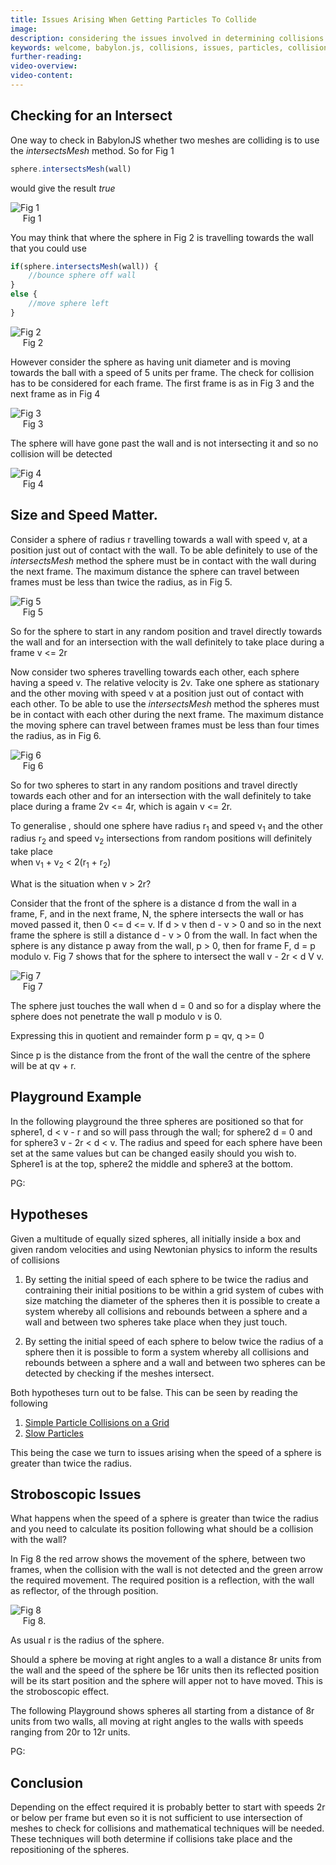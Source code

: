 ```yaml
---
title: Issues Arising When Getting Particles To Collide
image: 
description: considering the issues involved in determining collisions of particles and their effect
keywords: welcome, babylon.js, collisions, issues, particles, collisions
further-reading:
video-overview:
video-content:
---
```


## Checking for an Intersect

One way to check in BabylonJS whether two meshes are colliding is to use the _intersectsMesh_ method. So for Fig 1 

```javascript
sphere.intersectsMesh(wall)
```
would give the result *true*

![Fig 1](/img/samples/collide4.jpg)  
&nbsp;&nbsp;&nbsp;&nbsp;&nbsp;Fig 1

You may think that where the sphere in Fig 2 is travelling towards the wall that you could use

```javascript
if(sphere.intersectsMesh(wall)) {
    //bounce sphere off wall
}
else {
    //move sphere left
}
```

![Fig 2](/img/samples/collide2.jpg)  
&nbsp;&nbsp;&nbsp;&nbsp;&nbsp;Fig 2

However consider the sphere as having unit diameter and is moving towards the ball with a speed of 5 units per frame. The check for collision has to be 
considered for each frame. The first frame is as in Fig 3 and the next frame as in Fig 4

![Fig 3](/img/samples/collide2.jpg)  
&nbsp;&nbsp;&nbsp;&nbsp;&nbsp;Fig 3

The sphere will have gone past the wall and is not intersecting it and so no collision will be detected

![Fig 4](/img/samples/collide3.jpg)  
&nbsp;&nbsp;&nbsp;&nbsp;&nbsp;Fig 4

## Size and Speed Matter.

Consider a sphere of radius r travelling towards a wall with speed v, at a position just out of contact with the wall. To be able definitely to use of the _intersectsMesh_ method the sphere must be in contact with the wall during the next frame. The maximum distance the sphere can travel between frames must be less than twice the radius, as in Fig 5. 

![Fig 5](/img/samples/collide5.jpg)  
&nbsp;&nbsp;&nbsp;&nbsp;&nbsp;Fig 5

So for the sphere to start in any random position and travel directly towards the wall and for an intersection with the wall definitely to take place during a frame v &lt;= 2r

Now consider two spheres travelling towards each other, each sphere having a speed v. The relative velocity is 2v. Take one sphere as stationary and the other moving with speed v at a position just out of contact with each other. To be able to use the _intersectsMesh_ method the spheres must be in contact with each other during the next frame. The maximum distance the moving sphere can travel between frames must be less than four times the radius, as in Fig 6. 

![Fig 6](/img/samples/collide6.jpg)  
&nbsp;&nbsp;&nbsp;&nbsp;&nbsp;Fig 6

So for two spheres to start in any random positions and travel directly towards each other and for an intersection with the wall definitely to take place during a frame 2v &lt;= 4r, which is again v &lt;= 2r.

To generalise , should one sphere have radius r<sub>1</sub> and speed v<sub>1</sub> and the other radius r<sub>2</sub> and speed v<sub>2</sub> 
intersections from random positions will definitely take place  
when v<sub>1</sub> + v<sub>2</sub> < 2(r<sub>1</sub> + r<sub>2</sub>)

What is the situation when v > 2r?

Consider that the front of the sphere is a distance d from the wall in a frame, F, and in the next frame, N, the sphere intersects the wall or has moved passed it, then 0 &lt;= d &lt;= v. If d &gt; v then d - v &gt; 0 and so in the next frame the sphere is still a distance d - v &gt; 0 from the wall. In fact when the sphere is any distance p away from the wall, p &gt; 0, then for frame F,  d = p modulo v. Fig 7 shows that for the sphere to intersect the wall v - 2r &lt; d V v.

![Fig 7](/img/samples/collide7.jpg)  
&nbsp;&nbsp;&nbsp;&nbsp;&nbsp;Fig 7

The sphere just touches the wall when d = 0 and so for a display where the sphere does not penetrate the wall p modulo v is 0.
 
Expressing this in quotient and remainder form p = qv, q &gt;= 0 

Since p is the distance from the front of the wall the centre of the sphere will be at qv + r.

## Playground Example

In the following playground the three spheres are positioned so that for sphere1, d &lt; v - r and so will pass through the wall; for sphere2 
d = 0 and for sphere3  v - 2r &lt; d &lt; v. The radius and speed for each sphere have been set at the same values but can be changed easily should you wish to.
Sphere1 is at the top, sphere2 the middle and sphere3 at the bottom.

PG: <Playground id="#1LOEWK#1" title="Spheres Collide With Walls" description="Shows the effect of speed on colliions." image=""/>

## Hypotheses

Given a multitude of equally sized spheres, all initially inside a box and given random velocities and using Newtonian physics to inform the results of collisions 

1. By setting the initial speed of each sphere to be twice the radius and contraining their initial positions to be within a grid system of cubes with size matching the diameter of the spheres then it is possible to create a system whereby all collisions and rebounds between a sphere and a wall and between two spheres take place when they just touch.

2. By setting the initial speed of each sphere to below twice the radius of a sphere then it is possible to form a system whereby all collisions and rebounds between a sphere and a wall and between two spheres can be detected by checking if the meshes intersect.

Both hypotheses turn out to be false. This can be seen by reading the following

1. [Simple Particle Collisions on a Grid](/snippets/gamelets/Grid_Moves.html)  
2. [Slow Particles](/snippets/gamelets/Slow_Collide.html)

This being the case we turn to issues arising when the speed of a sphere is greater than twice the radius.

## Stroboscopic Issues

What happens when the speed of a sphere is greater than twice the radius and you need to calculate its position following what should be a collision with the wall?

In Fig 8 the red arrow shows the movement of the sphere, between two frames, when the collision with the wall is not detected and the green arrow the required movement. The required position is a reflection, with the wall as reflector, of the through position.

![Fig 8](/img/samples/collide15.jpg)  
&nbsp;&nbsp;&nbsp;&nbsp;&nbsp;Fig 8.

As usual r is the radius of the sphere.

Should a sphere be moving at right angles to a wall a distance 8r units from the wall and the speed of the sphere be 16r units then its reflected position will be its start position and the sphere will apper not to have moved. This is the stroboscopic effect.

The following Playground shows spheres all starting from a distance of 8r units from two walls, all moving at right angles to the walls with speeds ranging from 20r to 12r units.

PG: <Playground id="" title="Strobing Effect" description="Shows the effect of position, radius and speed." image=""/>

## Conclusion

Depending on the effect required it is probably better to start with speeds 2r or below per frame but even so it is not sufficient to use intersection of meshes to check for collisions and mathematical techniques will be needed. These techniques will both determine if collisions take place and the repositioning of the spheres.